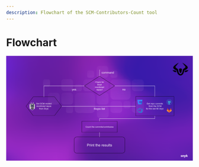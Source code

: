 ```yaml
---
description: Flowchart of the SCM-Contributors-Count tool
---
```


# Flowchart

![Flowchart of the SCM-Contributors-Count tool](<../../../.gitbook/assets/flow-chart (1) (1) (1) (1) (1) (1) (1) (1) (1) (1) (1) (1) (1) (1) (1) (1) (1) (1) (1) (1) (1) (1) (1) (1) (1) (1) (1) (1) (1) (1) (1) (1).png>)
